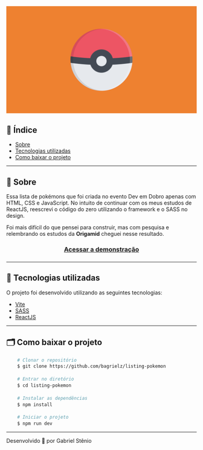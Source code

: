 <img src="./public/logo.png" alt="Pokébola" />

## 📌 Índice

- [Sobre](#-sobre)
- [Tecnologias utilizadas](#-tecnologias-utilizadas)
- [Como baixar o projeto](#-como-baixar-o-projeto)

---

## 🔖 Sobre

Essa lista de pokémons que foi criada no evento Dev em Dobro apenas com HTML, CSS e JavaScript. No intuito de continuar com os meus estudos de ReactJS, reescrevi o código do zero utilizando o framework e o SASS no design.

Foi mais difícil do que pensei para construir, mas com pesquisa e relembrando os estudos da **Origamid** cheguei nesse resultado.

<h3 align="center">
    <a href="https://listing-pokemon.vercel.app/">Acessar a demonstração</a>
<h3>

---

## 🚀 Tecnologias utilizadas

O projeto foi desenvolvido utilizando as seguintes tecnologias:

- [Vite](https://vitejs.dev/)
- [SASS](https://nextjs.org/docs/app/building-your-application/styling/css-modules)
- [ReactJS](https://react.dev/)

---

## 🗂 Como baixar o projeto

```bash
    # Clonar o repositório
    $ git clone https://github.com/bagrielz/listing-pokemon

    # Entrar no diretório
    $ cd listing-pokemon

    # Instalar as dependências
    $ npm install

    # Iniciar o projeto
    $ npm run dev
```

---

Desenvolvido 🤘 por Gabriel Stênio
